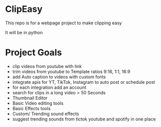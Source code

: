 # ClipEasy
This repo is for a webpage project to make clipping easy

It will be in python

# Project Goals
- clip videos from youtube with link
- trim videos from youtube to Template ratios 9:16, 1:1, 16:9
- add Auto caption to videos with custom fonts
- integrate apis for YT, TikTok, Instagram to auto post or schedule post
- for each integration add an account
- search for clips in a long video > 50 Seconds
- Thumbnail Editor
- Basic Video editing tools
- Basic Effects tools
- Custom/ Trending sound effects
- suggest trending sounds from tictok youtube and spotify in one place
